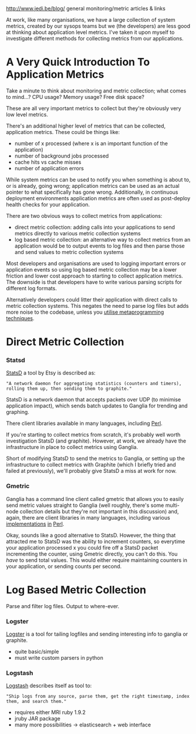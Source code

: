http://www.jedi.be/blog/ general monitoring/metric articles & links

At work, like many organisations, we have a large collection of system metrics,
created by our sysops teams but we (the developers) are less good at thinking
about application level metrics. I've taken it upon myself to investigate
different methods for collecting metrics from our applications.

A Very Quick Introduction To Application Metrics
================================================

Take a minute to think about monitoring and metric collection; what comes to mind...?
CPU usage? Memory usage? Free disk space?

These are all very important metrics to collect but they're obviously very
low level metrics.

There's an additional higher level of metrics that can be collected, application
metrics. These could be things like:

- number of x processed (where x is an important function of the application)
- number of background jobs processed
- cache hits vs cache misses
- number of application errors

While system metrics can be used to notify you when something is about to,
or is already, going wrong; application metrics can be used as an actual pointer
to what specifically has gone wrong. Additionally, in continuous deployment
environments application metrics are often used as post-deploy health checks
for your application.

There are two obvious ways to collect metrics from applications:

- direct metric collection: adding calls into your applications to send metrics
directly to various metric collection systems
- log based metric collection: an alternative way to collect metrics from an
application would be to output events to log files and then parse those and
send values to metric collection systems

Most developers and organisations are used to logging important errors or
application events so using log based metric collection may be a lower friction
and lower cost approach to starting to collect application metrics. The downside
is that developers have to write various parsing scripts for different log formats.

Alternatively developers could litter their application with direct calls to metric
collection systems. This negates the need to parse log files but adds more noise
to the codebase, unless you
[utilise metaprogramming techniques](http://www.shopify.com/technology/3709232-statsd-at-shopify).

Direct Metric Collection
========================

### Statsd ###

[StatsD](https://github.com/etsy/statsd) a tool by Etsy is described as:

    "A network daemon for aggregating statistics (counters and timers), rolling them up, then sending them to graphite."

StatsD is a network daemon that accepts packets over UDP (to minimise application
impact), which sends batch updates to Ganglia for trending and graphing.

There client libraries available in many languages, including
[Perl](https://metacpan.org/module/Net::Statsd).

If you're starting to collect metrics from scratch, it's probably well worth
investigation StatsD (and graphite). However, at work, we already have the
infrastructure in place to collect metrics using Ganglia.

Short of modifying StatsD to send the metrics to Ganglia, or setting
up the infrastructure to collect metrics with Graphite (which I briefly tried
and failed at previously), we'll probably give StatsD a miss at work for now.

### Gmetric ###

Ganglia has a command line client called gmetric that allows you to easily send
metric values straight to Ganglia (well roughly, there's some multi-node collection
details but they're not important in this discussion) and, again, there are
client libraries in many languages, including various
[implementations](https://metacpan.org/module/Ganglia::Gmetric)
[in](https://metacpan.org/module/Ganglia::Gmetric::PP)
[Perl](https://metacpan.org/module/Ganglia::Gmetric::XS).

Okay, sounds like a good alternative to StatsD. However, the thing that
attracted me to StatsD was the ability to increment counters, so everytime
your application processed x you could fire off a StatsD packet incrementing the
counter, using Gmetric directly, you can't do this. You _have_ to send total values.
This would either require maintaining counters in your application, or sending
counts per second.

Log Based Metric Collection
===========================

Parse and filter log files. Output to where-ever.

### Logster ###

[Logster](https://github.com/etsy/logster) is a tool for tailing logfiles and sending interesting info to ganglia or graphite. 

- quite basic/simple
- must write custom parsers in python

### Logstash ###

[Logstash](http://logstash.net/) describes itself as tool to:

    "Ship logs from any source, parse them, get the right timestamp, index them, and search them."

- requires either MRI ruby 1.9.2
- jruby JAR package
- many more possibilities -> elasticsearch + web interface
